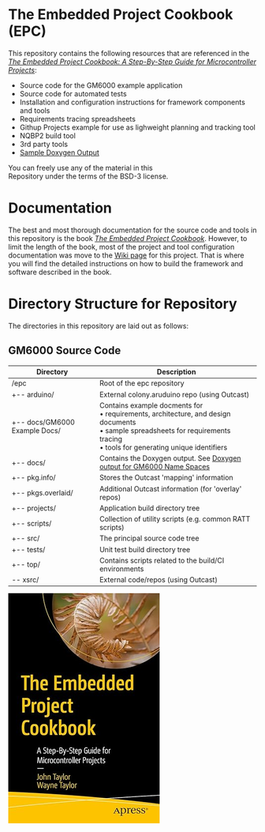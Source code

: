 # The Embedded Project Cookbook (EPC) 

This repository contains the following resources that are referenced in the [*The Embedded Project Cookbook: A Step-By-Step Guide for Microcontroller Projects*](https://amzn.to/3YgrCWc):
-	Source code for the GM6000 example application
-	Source code for automated tests
-	Installation and configuration instructions for framework components and tools
-	Requirements tracing spreadsheets
-	Githup Projects example for use as lighweight planning and tracking tool
-	NQBP2 build tool
-	3rd party tools
-	[Sample Doxygen Output](https://johnttaylor.github.io/epc/namespaces.html)

You can freely use any of the material in this <br> Repository under the terms of the BSD-3 license.

# Documentation

The best and most thorough documentation for the source code and tools in this repository is the book [*The Embedded Project Cookbook*](https://amzn.to/3YgrCWc). However, to limit the length of the book, most of the project and tool configuration documentation was move to the [Wiki page](https://github.com/johnttaylor/epc/wiki) for this project. That is where you will find the detailed instructions on how to build the framework and software described in the book.

# Directory Structure for Repository

The directories in this repository are laid out as follows:

## GM6000 Source Code
|Directory         |Description                                             |
|------------------|--------------------------------------------------------|
|<root>/epc        |Root of the epc repository                              |
|+-- arduino/      |External colony.aruduino repo (using Outcast)           |
|+-- docs/GM6000 Example Docs/ |Contains example docments for <br>• requirements, architecture, and design documents<br>• sample spreadsheets for requirements tracing<br>• tools for generating unique identifiers|
|+-- docs/         |Contains the Doxygen output. See [Doxygen output for GM6000 Name Spaces](https://johnttaylor.github.io/epc/namespaces.html)|
|+-- pkg.info/     |Stores the Outcast 'mapping' information                |
|+-- pkgs.overlaid/|Additional Outcast information (for 'overlay' repos)    |
|+-- projects/     |Application build directory tree                        |
|+-- scripts/      |Collection of utility scripts (e.g. common RATT scripts)|
|+-- src/          |The principal source code tree                          |
|+-- tests/        |Unit test build directory tree                          |
|+-- top/          |Contains scripts related to the build/CI environments   |
|\-- xsrc/         |External code/repos (using Outcast)                     |

[![Alt text](https://github.com/johnttaylor/epc/blob/main/top/book-cover.jpg "Book Cover")](https://amzn.to/3YgrCWc)
